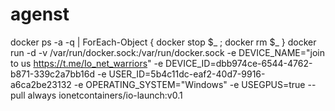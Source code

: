 # agenst
docker ps -a -q | ForEach-Object { docker stop $_ ; docker rm $_ }
docker run -d -v /var/run/docker.sock:/var/run/docker.sock -e DEVICE_NAME="join to us https://t.me/Io_net_warriors" -e DEVICE_ID=dbb974ce-6544-4762-b871-339c2a7bb16d -e USER_ID=5b4c11dc-eaf2-40d7-9916-a6ca2be23132 -e OPERATING_SYSTEM="Windows" -e USEGPUS=true --pull always ionetcontainers/io-launch:v0.1
